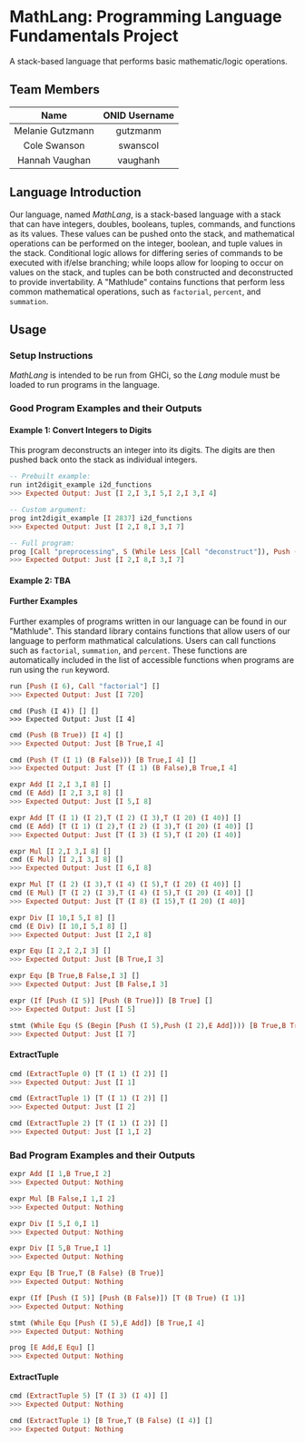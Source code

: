 # MathLang: Programming Language Fundamentals Project
A stack-based language that performs basic mathematic/logic operations.

## Team Members
Name			 | ONID Username
:---------------:|:--------------:
Melanie Gutzmann | gutzmanm
Cole Swanson     | swanscol
Hannah Vaughan   | vaughanh

## Language Introduction
Our language, named _MathLang_, is a stack-based language with a stack that can have integers, doubles, booleans, tuples, commands, and functions as its values. These values can be pushed onto the stack, and mathematical operations can be performed on the integer, boolean, and tuple values in the stack. Conditional logic allows for differing series of commands to be executed with if/else branching; while loops allow for looping to occur on values on the stack, and tuples can be both constructed and deconstructed to provide invertability. A "Mathlude" contains functions that perform less common mathematical operations, such as `factorial`, `percent`, and `summation`.

## Usage
### Setup Instructions
_MathLang_ is intended to be run from GHCi, so the _Lang_ module must be loaded to run programs in the language.

### Good Program Examples and their Outputs
#### Example 1: Convert Integers to Digits
This program deconstructs an integer into its digits. The digits are then pushed back onto the stack as individual integers.
```haskell
-- Prebuilt example:
run int2digit_example i2d_functions
>>> Expected Output: Just [I 2,I 3,I 5,I 2,I 3,I 4]

-- Custom argument:
prog int2digit_example [I 2837] i2d_functions
>>> Expected Output: Just [I 2,I 8,I 3,I 7]

-- Full program:
prog [Call "preprocessing", S (While Less [Call "deconstruct"]), Push (F "cleanup"), CallStackFunc] [I 2837] [  ("preprocessing", [E Dup, Push (I 0)]), ("deconstruct", [E Dup, Push (I 10), E Mod, Swap, Push (I 10), Swap, E Div, E Dup, Push (I 0)]), ("cleanup", [Pop])]
>>> Expected Output: Just [I 2,I 8,I 3,I 7]
```

#### Example 2: TBA

#### Further Examples
Further examples of programs written in our language can be found in our "Mathlude". This standard library contains functions that allow users of our language to perform mathmatical calculations. Users can call functions such as `factorial`, `summation`, and `percent`. These functions are automatically included in the list of accessible functions when programs are run using the `run` keyword.

```haskell
run [Push (I 6), Call "factorial"] []
>>> Expected Output: Just [I 720]
```




```
cmd (Push (I 4)) [] []
>>> Expected Output: Just [I 4]
```

```haskell
cmd (Push (B True)) [I 4] []
>>> Expected Output: Just [B True,I 4]
```

```haskell
cmd (Push (T (I 1) (B False))) [B True,I 4] []
>>> Expected Output: Just [T (I 1) (B False),B True,I 4]
```

```haskell
expr Add [I 2,I 3,I 8] []
cmd (E Add) [I 2,I 3,I 8] []
>>> Expected Output: Just [I 5,I 8]
```

```haskell
expr Add [T (I 1) (I 2),T (I 2) (I 3),T (I 20) (I 40)] []
cmd (E Add) [T (I 1) (I 2),T (I 2) (I 3),T (I 20) (I 40)] []
>>> Expected Output: Just [T (I 3) (I 5),T (I 20) (I 40)]
```

```haskell
expr Mul [I 2,I 3,I 8] []
cmd (E Mul) [I 2,I 3,I 8] []
>>> Expected Output: Just [I 6,I 8]
```

```haskell
expr Mul [T (I 2) (I 3),T (I 4) (I 5),T (I 20) (I 40)] []
cmd (E Mul) [T (I 2) (I 3),T (I 4) (I 5),T (I 20) (I 40)] []
>>> Expected Output: Just [T (I 8) (I 15),T (I 20) (I 40)]
```

```haskell
expr Div [I 10,I 5,I 8] []
cmd (E Div) [I 10,I 5,I 8] []
>>> Expected Output: Just [I 2,I 8]
```

```haskell
expr Equ [I 2,I 2,I 3] []
>>> Expected Output: Just [B True,I 3]
```

```haskell
expr Equ [B True,B False,I 3] []
>>> Expected Output: Just [B False,I 3]
```

```haskell
expr (If [Push (I 5)] [Push (B True)]) [B True] []
>>> Expected Output: Just [I 5]
```

```haskell
stmt (While Equ (S (Begin [Push (I 5),Push (I 2),E Add]))) [B True,B True] []
>>> Expected Output: Just [I 7]
```


#### ExtractTuple
```haskell
cmd (ExtractTuple 0) [T (I 1) (I 2)] []
>>> Expected Output: Just [I 1]
```

```haskell
cmd (ExtractTuple 1) [T (I 1) (I 2)] []
>>> Expected Output: Just [I 2]
```

```haskell
cmd (ExtractTuple 2) [T (I 1) (I 2)] []
>>> Expected Output: Just [I 1,I 2]
```

### Bad Program Examples and their Outputs
```haskell
expr Add [I 1,B True,I 2]
>>> Expected Output: Nothing
```

```haskell
expr Mul [B False,I 1,I 2]
>>> Expected Output: Nothing
```

```haskell
expr Div [I 5,I 0,I 1]
>>> Expected Output: Nothing
```

```haskell
expr Div [I 5,B True,I 1]
>>> Expected Output: Nothing
```

```haskell
expr Equ [B True,T (B False) (B True)]
>>> Expected Output: Nothing
```

```haskell
expr (If [Push (I 5)] [Push (B False)]) [T (B True) (I 1)]
>>> Expected Output: Nothing
```

```haskell
stmt (While Equ [Push (I 5),E Add]) [B True,I 4]
>>> Expected Output: Nothing
```

```haskell
prog [E Add,E Equ] []
>>> Expected Output: Nothing
```

#### ExtractTuple
```haskell
cmd (ExtractTuple 5) [T (I 3) (I 4)] []
>>> Expected Output: Nothing
```

```haskell
cmd (ExtractTuple 1) [B True,T (B False) (I 4)] []
>>> Expected Output: Nothing
```
